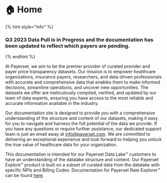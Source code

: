 # 🏠 Home

{% hint style="info" %}
### Q3 2023 Data Pull is in Progress and the documentation has been updated to reflect which payers are pending.
{% endhint %}

At Payerset, we aim to be the premier provider of curated provider and payer price transparency datasets. Our mission is to empower healthcare organizations, insurance payers, researchers, and data-driven professionals with accurate and comprehensive data that enables them to make informed decisions, streamline operations, and uncover new opportunities. The datasets we offer are meticulously compiled, verified, and updated by our team of data experts, ensuring you have access to the most reliable and accurate information available in the industry.

Our documentation site is designed to provide you with a comprehensive understanding of the structure and content of our datasets, making it easy for you to navigate and harness the full potential of the data we provide. If you have any questions or require further assistance, our dedicated support team is just an email away at [info@payerset.com](mailto:info@payerset.com). We are committed to delivering an exceptional experience and look forward to helping you unlock the true value of healthcare data for your organization.

This documentation is intended for our Payerset Data Lake™ customers to have an understanding of the datalake structure and content. Our Payerset Explore™ product is built on a subset of curated data from the datalake with specific NPIs and Billing Codes. Documentation for Payerset Rate Explorer™ can be found [here](https://docs.payerset/com/payerset-explore).